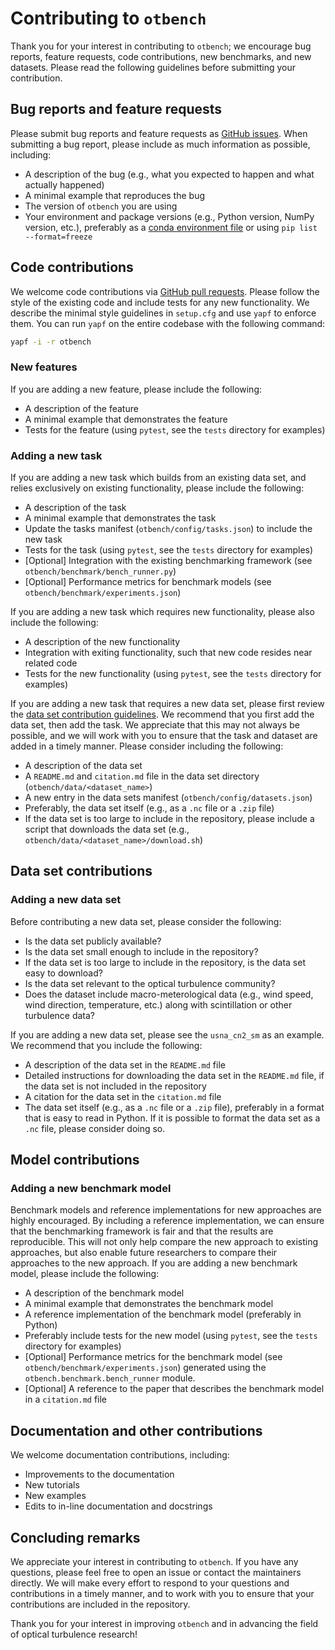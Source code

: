 # Contributing to `otbench`

Thank you for your interest in contributing to `otbench`; we encourage bug reports, feature requests, code contributions, new benchmarks, and new datasets. Please read the following guidelines before submitting your contribution.

## Bug reports and feature requests

Please submit bug reports and feature requests as [GitHub issues](https://github.com/cdjellen/otbench/issues). When submitting a bug report, please include as much information as possible, including:
* A description of the bug (e.g., what you expected to happen and what actually happened)
* A minimal example that reproduces the bug
* The version of `otbench` you are using
* Your environment and package versions (e.g., Python version, NumPy version, etc.), preferably as a [conda environment file](https://docs.conda.io/projects/conda/en/latest/user-guide/tasks/manage-environments.html#creating-an-environment-file-manually) or using `pip list --format=freeze`

## Code contributions

We welcome code contributions via [GitHub pull requests](https://github.com/cdjellen/otbench/pulls). Please follow the style of the existing code and include tests for any new functionality. We describe the minimal style guidelines in `setup.cfg` and use `yapf` to enforce them. You can run `yapf` on the entire codebase with the following command:

```bash
yapf -i -r otbench
```

### New features

If you are adding a new feature, please include the following:
* A description of the feature
* A minimal example that demonstrates the feature
* Tests for the feature (using `pytest`, see the `tests` directory for examples)

### Adding a new task

If you are adding a new task which builds from an existing data set, and relies exclusively on existing functionality, please include the following:
* A description of the task
* A minimal example that demonstrates the task
* Update the tasks manifest (`otbench/config/tasks.json`) to include the new task
* Tests for the task (using `pytest`, see the `tests` directory for examples)
* [Optional] Integration with the existing benchmarking framework (see `otbench/benchmark/bench_runner.py`)
* [Optional] Performance metrics for benchmark models (see `otbench/benchmark/experiments.json`)

If you are adding a new task which requires new functionality, please also include the following:
* A description of the new functionality
* Integration with exiting functionality, such that new code resides near related code
* Tests for the new functionality (using `pytest`, see the `tests` directory for examples)

If you are adding a new task that requires a new data set, please first review the [data set contribution guidelines](###adding-a-new-data-set). We recommend that you first add the data set, then add the task. We appreciate that this may not always be possible, and we will work with you to ensure that the task and dataset are added in a timely manner. Please consider including the following:
* A description of the data set
* A `README.md` and `citation.md` file in the data set directory (`otbench/data/<dataset_name>`)
* A new entry in the data sets manifest (`otbench/config/datasets.json`)
* Preferably, the data set itself (e.g., as a `.nc` file or a `.zip` file)
* If the data set is too large to include in the repository, please include a script that downloads the data set (e.g., `otbench/data/<dataset_name>/download.sh`)

## Data set contributions

### Adding a new data set

Before contributing a new data set, please consider the following:
* Is the data set publicly available?
* Is the data set small enough to include in the repository?
* If the data set is too large to include in the repository, is the data set easy to download?
* Is the data set relevant to the optical turbulence community?
* Does the dataset include macro-meterological data (e.g., wind speed, wind direction, temperature, etc.) along with scintillation or other turbulence data?

If you are adding a new data set, please see the `usna_cn2_sm` as an example. We recommend that you include the following:
* A description of the data set in the `README.md` file
* Detailed instructions for downloading the data set in the `README.md` file, if the data set is not included in the repository
* A citation for the data set in the `citation.md` file
* The data set itself (e.g., as a `.nc` file or a `.zip` file), preferably in a format that is easy to read in Python. If it is possible to format the data set as a `.nc` file, please consider doing so.

## Model contributions

### Adding a new benchmark model

Benchmark models and reference implementations for new approaches are highly encouraged. By including a reference implementation, we can ensure that the benchmarking framework is fair and that the results are reproducible. This will not only help compare the new approach to existing approaches, but also enable future researchers to compare their approaches to the new approach. If you are adding a new benchmark model, please include the following:
* A description of the benchmark model
* A minimal example that demonstrates the benchmark model
* A reference implementation of the benchmark model (preferably in Python)
* Preferably include tests for the new model (using `pytest`, see the `tests` directory for examples)
* [Optional] Performance metrics for the benchmark model (see `otbench/benchmark/experiments.json`) generated using the `otbench.benchmark.bench_runner` module.
* [Optional] A reference to the paper that describes the benchmark model in a `citation.md` file

## Documentation and other contributions

We welcome documentation contributions, including:
* Improvements to the documentation
* New tutorials
* New examples
* Edits to in-line documentation and docstrings

## Concluding remarks

We appreciate your interest in contributing to `otbench`. If you have any questions, please feel free to open an issue or contact the maintainers directly. We will make every effort to respond to your questions and contributions in a timely manner, and to work with you to ensure that your contributions are included in the repository.

Thank you for your interest in improving `otbench` and in advancing the field of optical turbulence research!
